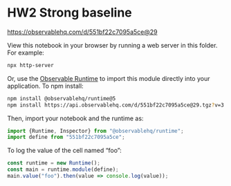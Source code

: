 # HW2 Strong baseline

https://observablehq.com/d/551bf22c7095a5ce@29

View this notebook in your browser by running a web server in this folder. For
example:

~~~sh
npx http-server
~~~

Or, use the [Observable Runtime](https://github.com/observablehq/runtime) to
import this module directly into your application. To npm install:

~~~sh
npm install @observablehq/runtime@5
npm install https://api.observablehq.com/d/551bf22c7095a5ce@29.tgz?v=3
~~~

Then, import your notebook and the runtime as:

~~~js
import {Runtime, Inspector} from "@observablehq/runtime";
import define from "551bf22c7095a5ce";
~~~

To log the value of the cell named “foo”:

~~~js
const runtime = new Runtime();
const main = runtime.module(define);
main.value("foo").then(value => console.log(value));
~~~
